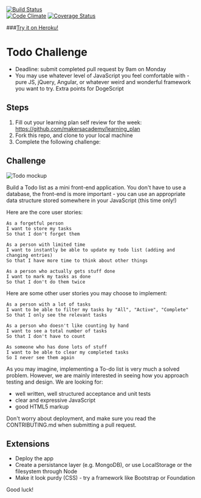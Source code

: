 [![Build Status](https://travis-ci.org/armi1189/todo_challenge.svg?branch=master)](https://travis-ci.org/armi1189/todo_challenge)  
[![Code Climate](https://codeclimate.com/github/armi1189/todo_challenge/badges/gpa.svg)](https://codeclimate.com/github/armi1189/todo_challenge)
[![Coverage Status](https://coveralls.io/repos/armi1189/todo_challenge/badge.svg)](https://coveralls.io/r/armi1189/todo_challenge)

###[Try it on Heroku!](https://blooming-harbor-8462.herokuapp.com/)

# Todo Challenge

* Deadline: submit completed pull request by 9am on Monday
* You may use whatever level of JavaScript you feel comfortable with - pure JS, jQuery, Angular, or whatever weird and wonderful framework you want to try. Extra points for DogeScript

Steps
-------

1. Fill out your learning plan self review for the week: https://github.com/makersacademy/learning_plan 
2. Fork this repo, and clone to your local machine
3. Complete the following challenge:

## Challenge

![Todo mockup](https://makersacademy.mybalsamiq.com/mockups/2914603.png?key=afabb09aef2901a2732515ae4349c1ec0458294b)

Build a Todo list as a mini front-end application. You don't have to use a database, the front-end is more important - you can use an appropriate data structure stored somewhere in your JavaScript (this time only!)

Here are the core user stories:

```
As a forgetful person
I want to store my tasks
So that I don't forget them

As a person with limited time
I want to instantly be able to update my todo list (adding and changing entries)
So that I have more time to think about other things

As a person who actually gets stuff done
I want to mark my tasks as done
So that I don't do them twice
```

Here are some other user stories you may choose to implement:

```
As a person with a lot of tasks
I want to be able to filter my tasks by "All", "Active", "Complete"
So that I only see the relevant tasks

As a person who doesn't like counting by hand
I want to see a total number of tasks
So that I don't have to count

As someone who has done lots of stuff
I want to be able to clear my completed tasks
So I never see them again
```

As you may imagine, implementing a To-do list is very much a solved problem. However, we are mainly interested in seeing how you approach testing and design. We are looking for:

* well written, well structured acceptance and unit tests
* clear and expressive JavaScript
* good HTML5 markup

Don't worry about deployment, and make sure you read the CONTRIBUTING.md when submitting a pull request.

## Extensions

* Deploy the app
* Create a persistance layer (e.g. MongoDB), or use LocalStorage or the filesystem through Node
* Make it look purdy (CSS) - try a framework like Bootstrap or Foundation

Good luck!

